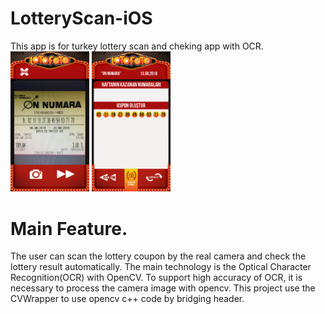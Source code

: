 # LotteryScan-iOS
 This app is for turkey lottery scan and cheking app with OCR.
 <img src="images/IMG_0314.png" width="25%" />  <img src="images/IMG_0315.png" width="25%" />



 
 # Main Feature.
 The user can scan the lottery coupon by the real camera and check the lottery result automatically.
 The main technology is the Optical Character Recognition(OCR) with OpenCV.
 To support high accuracy of OCR, it is necessary to process the camera image with opencv.
 This project use the CVWrapper to use opencv c++ code by bridging header.
 
 


